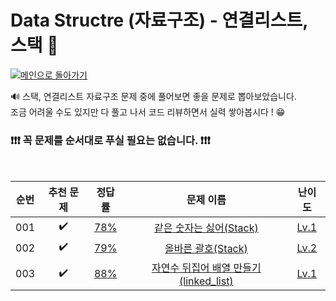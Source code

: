 # Data Structre (자료구조) - 연결리스트, 스택 🔗
[![메인으로 돌아가기](https://img.shields.io/badge/메인으로%20돌아가기-112051)](https://github.com/hyemi0622/algorithm) 


🔊 스택, 연결리스트 자료구조 문제 중에 풀어보면 좋을 문제로 뽑아보았습니다.
<br>
조금 어려울 수도 있지만 다 풀고 나서 코드 리뷰하면서 실력 쌓아봅시다 ! 😁

### ❗❗❗ 꼭 문제를 순서대로 푸실 필요는 없습니다. ❗❗❗
<br>


|순번|추천 문제|정답률|문제 이름|난이도|
|:--:|:--:|:--:|:--:|:--:|
|001|:heavy_check_mark:|<a href="https://school.programmers.co.kr/learn/courses/30/lessons/12906" target="_blank">78%</a>|<a href="https://school.programmers.co.kr/learn/courses/30/lessons/12906" target="_blank">같은 숫자는 싫어(Stack)</a>|<a href="https://school.programmers.co.kr/learn/courses/30/lessons/12906" target="_blank">Lv.1</a>|
|002|:heavy_check_mark:|<a href="https://school.programmers.co.kr/learn/courses/30/lessons/12909" target="_blank">79%</a>|<a href="https://school.programmers.co.kr/learn/courses/30/lessons/12909" target="_blank">올바른 괄호(Stack)</a>|<a href="https://school.programmers.co.kr/learn/courses/30/lessons/12909" target="_blank">Lv.2</a>|
|003|:heavy_check_mark:|<a href="https://school.programmers.co.kr/learn/courses/30/lessons/12932" target="_blank">88%</a>|<a href="https://school.programmers.co.kr/learn/courses/30/lessons/12932" target="_blank">자연수 뒤집어 배열 만들기(linked_list)</a>|<a href="https://school.programmers.co.kr/learn/courses/30/lessons/12932" target="_blank">Lv.1</a>|

